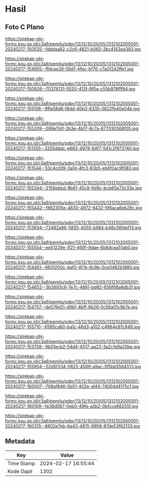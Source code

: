 # Hasil

## Foto C Plano

https://sirekap-obj-formc.kpu.go.id/c3a9/pemilu/pdpr/13/12/10/20/05/1312102005001-20240217-150535--fdddaa82-c2c6-4821-b060-2bc4143ea393.jpg

https://sirekap-obj-formc.kpu.go.id/c3a9/pemilu/pdpr/13/12/10/20/05/1312102005001-20240217-154955--ffdcee26-56d1-4fbc-bf76-c7a01242ffe1.jpg

https://sirekap-obj-formc.kpu.go.id/c3a9/pemilu/pdpr/13/12/10/20/05/1312102005001-20240217-150926--70378131-5520-413f-8f0a-c55b978fff84.jpg

https://sirekap-obj-formc.kpu.go.id/c3a9/pemilu/pdpr/13/12/10/20/05/1312102005001-20240217-155106--9ffa58d6-f8dd-40b3-8335-0822fb40e04b.jpg

https://sirekap-obj-formc.kpu.go.id/c3a9/pemilu/pdpr/13/12/10/20/05/1312102005001-20240217-155209--089e11d1-2b3e-4b17-8c7a-877030368f05.jpg

https://sirekap-obj-formc.kpu.go.id/c3a9/pemilu/pdpr/13/12/10/20/05/1312102005001-20240217-151355--3255dddc-e663-4979-84f7-541c2f973740.jpg

https://sirekap-obj-formc.kpu.go.id/c3a9/pemilu/pdpr/13/12/10/20/05/1312102005001-20240217-151544--53c4cd39-3a1d-4fc3-83b5-eb6f0ac9f083.jpg

https://sirekap-obj-formc.kpu.go.id/c3a9/pemilu/pdpr/13/12/10/20/05/1312102005001-20240217-155344--2156ebbd-9b61-45c9-9d9c-bcb65e73c33e.jpg

https://sirekap-obj-formc.kpu.go.id/c3a9/pemilu/pdpr/13/12/10/20/05/1312102005001-20240217-155442--f862305e-4830-4972-9432-5f6aca6eb29c.jpg

https://sirekap-obj-formc.kpu.go.id/c3a9/pemilu/pdpr/13/12/10/20/05/1312102005001-20240217-153934--72482a96-5835-4055-b984-b48c56fdef13.jpg

https://sirekap-obj-formc.kpu.go.id/c3a9/pemilu/pdpr/13/12/10/20/05/1312102005001-20240217-155554--ee51229e-1f21-4691-9dae-6b8dcea51ab0.jpg

https://sirekap-obj-formc.kpu.go.id/c3a9/pemilu/pdpr/13/12/10/20/05/1312102005001-20240217-154451--9831200c-4af0-4f7e-8c9b-0ce0482b1880.jpg

https://sirekap-obj-formc.kpu.go.id/c3a9/pemilu/pdpr/13/12/10/20/05/1312102005001-20240217-154652--3b2693c6-7e7c-4881-bd82-656f68a8db2f.jpg

https://sirekap-obj-formc.kpu.go.id/c3a9/pemilu/pdpr/13/12/10/20/05/1312102005001-20240217-154757--de576e51-d9b1-4bff-9b28-0c56a01c9b7e.jpg

https://sirekap-obj-formc.kpu.go.id/c3a9/pemilu/pdpr/13/12/10/20/05/1312102005001-20240217-155710--6585ca60-ba1c-46d3-a102-c4964e97c848.jpg

https://sirekap-obj-formc.kpu.go.id/c3a9/pemilu/pdpr/13/12/10/20/05/1312102005001-20240217-153758--9b01ecb2-54d4-4517-aa23-3a2c1e9a20be.jpg

https://sirekap-obj-formc.kpu.go.id/c3a9/pemilu/pdpr/13/12/10/20/05/1312102005001-20240217-155904--52d5f334-0625-4569-a9ac-5f5bb5564513.jpg

https://sirekap-obj-formc.kpu.go.id/c3a9/pemilu/pdpr/13/12/10/20/05/1312102005001-20240217-160007--708af846-5b51-402e-af44-74004d4175c1.jpg

https://sirekap-obj-formc.kpu.go.id/c3a9/pemilu/pdpr/13/12/10/20/05/1312102005001-20240217-160109--fe38d567-0eb0-49fe-a5b2-0bfcce88255f.jpg

https://sirekap-obj-formc.kpu.go.id/c3a9/pemilu/pdpr/13/12/10/20/05/1312102005001-20240217-160315--6802e7eb-6a43-4815-9958-87de53f62133.jpg


## Metadata

| Key        | Value               |
| ---------- | ------------------- |
| Time Stamp | 2024-02-17 16:55:44 |
| Kode Dapil | 1302                |



